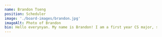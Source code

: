 ```yaml
---
name: Brandon Tseng
position: Scheduler
image: './board-images/brandon.jpg'
imageAlt: Photo of Brandon
bio: Hello everynyan. My name is Brandon! I am a first year CS major, serving as the club's scheduler. I got into Japanese through Japanese music from artists such as Kessoku Band, Minami, and TUYU. I do not watch anime often, but my favorite show is Bocchi the Rock and my favorite movie is Whisper of the Heart! Some past times I enjoy are video games (ofc), guitar, and rock climbing. Feel free to share your Japanese music recommendations with me! ٩(^ᗜ^ )و 
---
```

